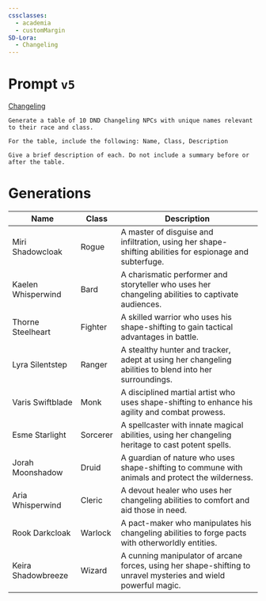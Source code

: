 ```yaml
---
cssclasses:
  - academia
  - customMargin
SD-Lora:
  - Changeling
---
```

# Prompt ``v5``
[Changeling](file:///D:\Documents\Notes\DND\DND\Quartz\DM\Homebrew\Sapient\Changeling)
```
Generate a table of 10 DND Changeling NPCs with unique names relevant to their race and class.

For the table, include the following: Name, Class, Description

Give a brief description of each. Do not include a summary before or after the table.
```

# Generations

| Name             | Class         | Description                                                    |
|------------------|---------------|----------------------------------------------------------------|
| Miri Shadowcloak | Rogue         | A master of disguise and infiltration, using her shape-shifting abilities for espionage and subterfuge. |
| Kaelen Whisperwind | Bard          | A charismatic performer and storyteller who uses her changeling abilities to captivate audiences. |
| Thorne Steelheart | Fighter       | A skilled warrior who uses his shape-shifting to gain tactical advantages in battle. |
| Lyra Silentstep   | Ranger        | A stealthy hunter and tracker, adept at using her changeling abilities to blend into her surroundings. |
| Varis Swiftblade  | Monk          | A disciplined martial artist who uses shape-shifting to enhance his agility and combat prowess. |
| Esme Starlight    | Sorcerer      | A spellcaster with innate magical abilities, using her changeling heritage to cast potent spells. |
| Jorah Moonshadow  | Druid         | A guardian of nature who uses shape-shifting to commune with animals and protect the wilderness. |
| Aria Whisperwind  | Cleric        | A devout healer who uses her changeling abilities to comfort and aid those in need. |
| Rook Darkcloak    | Warlock       | A pact-maker who manipulates his changeling abilities to forge pacts with otherworldly entities. |
| Keira Shadowbreeze | Wizard        | A cunning manipulator of arcane forces, using her shape-shifting to unravel mysteries and wield powerful magic. |